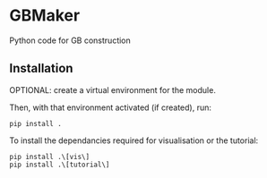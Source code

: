 # GBMaker
Python code for GB construction

## Installation
OPTIONAL: create a virtual environment for the module.

Then, with that environment activated (if created), run:
```
pip install .
```

To install the dependancies required for visualisation or the tutorial:
```
pip install .\[vis\]
pip install .\[tutorial\]
```
